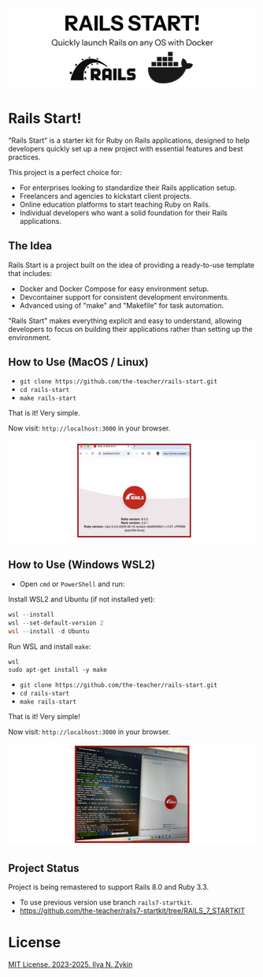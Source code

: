 <img src="./docs/images/rails-start-logo.png" alt="Rails Start" />

# Rails Start!

"Rails Start" is a starter kit for Ruby on Rails applications, designed to help developers quickly set up a new project with essential features and best practices.

This project is a perfect choice for:

- For enterprises looking to standardize their Rails application setup.
- Freelancers and agencies to kickstart client projects.
- Online education platforms to start teaching Ruby on Rails.
- Individual developers who want a solid foundation for their Rails applications.

## The Idea

Rails Start is a project built on the idea of providing a ready-to-use template that includes:

- Docker and Docker Compose for easy environment setup.
- Devcontainer support for consistent development environments.
- Advanced using of "make" and "Makefile" for task automation.

"Rails Start" makes everything explicit and easy to understand, allowing developers to focus on building their applications rather than setting up the environment.

## How to Use (MacOS / Linux)

- `git clone https://github.com/the-teacher/rails-start.git`
- `cd rails-start`
- `make rails-start`

That is it! Very simple.

Now visit: `http://localhost:3000` in your browser.

<img src="./docs/images/rails-start.png" alt="Rails Start Welcome Page" />

## How to Use (Windows WSL2)

- Open `cmd` or `PowerShell` and run:

Install WSL2 and Ubuntu (if not installed yet):

```powershell
wsl --install
wsl --set-default-version 2
wsl --install -d Ubuntu
```

Run WSL and install `make`:

```
wsl
sudo apt-get install -y make
```

- `git clone https://github.com/the-teacher/rails-start.git`
- `cd rails-start`
- `make rails-start`

That is it! Very simple!

Now visit: `http://localhost:3000` in your browser.

<img src="./docs/images/rails-start-windows.png" alt="Rails Start Welcome Page" />

## Project Status

Project is being remastered to support Rails 8.0 and Ruby 3.3.

- To use previous version use branch `rails7-startkit`.
- https://github.com/the-teacher/rails7-startkit/tree/RAILS_7_STARTKIT

# License

[MIT License. 2023-2025. Ilya N. Zykin](./LICENSE.md)
